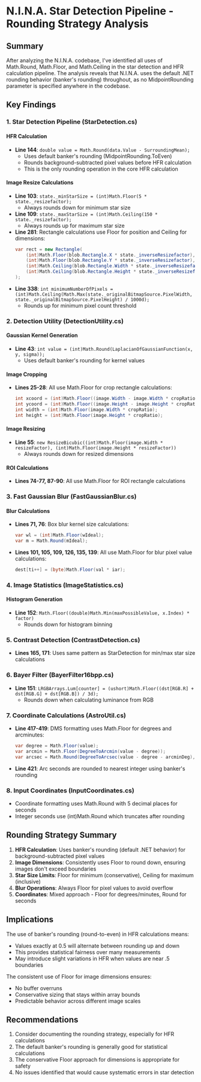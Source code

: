 # N.I.N.A. Star Detection Pipeline - Rounding Strategy Analysis

## Summary

After analyzing the N.I.N.A. codebase, I've identified all uses of Math.Round, Math.Floor, and Math.Ceiling in the star detection and HFR calculation pipeline. The analysis reveals that N.I.N.A. uses the default .NET rounding behavior (banker's rounding) throughout, as no MidpointRounding parameter is specified anywhere in the codebase.

## Key Findings

### 1. Star Detection Pipeline (StarDetection.cs)

#### HFR Calculation
- **Line 144**: `double value = Math.Round(data.Value - SurroundingMean);`
  - Uses default banker's rounding (MidpointRounding.ToEven)
  - Rounds background-subtracted pixel values before HFR calculation
  - This is the only rounding operation in the core HFR calculation

#### Image Resize Calculations
- **Line 103**: `state._minStarSize = (int)Math.Floor(5 * state._resizefactor);`
  - Always rounds down for minimum star size
- **Line 109**: `state._maxStarSize = (int)Math.Ceiling(150 * state._resizefactor);`
  - Always rounds up for maximum star size
- **Line 281**: Rectangle calculations use Floor for position and Ceiling for dimensions:
  ```csharp
  var rect = new Rectangle(
      (int)Math.Floor(blob.Rectangle.X * state._inverseResizefactor),
      (int)Math.Floor(blob.Rectangle.Y * state._inverseResizefactor),
      (int)Math.Ceiling(blob.Rectangle.Width * state._inverseResizefactor),
      (int)Math.Ceiling(blob.Rectangle.Height * state._inverseResizefactor)
  );
  ```
- **Line 338**: `int minimumNumberOfPixels = (int)Math.Ceiling(Math.Max(state._originalBitmapSource.PixelWidth, state._originalBitmapSource.PixelHeight) / 1000d);`
  - Rounds up for minimum pixel count threshold

### 2. Detection Utility (DetectionUtility.cs)

#### Gaussian Kernel Generation
- **Line 43**: `int value = (int)Math.Round(LaplacianOfGaussianFunction(x, y, sigma));`
  - Uses default banker's rounding for kernel values

#### Image Cropping
- **Lines 25-28**: All use Math.Floor for crop rectangle calculations:
  ```csharp
  int xcoord = (int)Math.Floor((image.Width - image.Width * cropRatio) / 2d);
  int ycoord = (int)Math.Floor((image.Height - image.Height * cropRatio) / 2d);
  int width = (int)Math.Floor(image.Width * cropRatio);
  int height = (int)Math.Floor(image.Height * cropRatio);
  ```

#### Image Resizing
- **Line 55**: `new ResizeBicubic((int)Math.Floor(image.Width * resizeFactor), (int)Math.Floor(image.Height * resizeFactor))`
  - Always rounds down for resized dimensions

#### ROI Calculations
- **Lines 74-77, 87-90**: All use Math.Floor for ROI rectangle calculations

### 3. Fast Gaussian Blur (FastGaussianBlur.cs)

#### Blur Calculations
- **Lines 71, 76**: Box blur kernel size calculations:
  ```csharp
  var wl = (int)Math.Floor(wIdeal);
  var m = Math.Round(mIdeal);
  ```
- **Lines 101, 105, 109, 126, 135, 139**: All use Math.Floor for blur pixel value calculations:
  ```csharp
  dest[ti++] = (byte)Math.Floor(val * iar);
  ```

### 4. Image Statistics (ImageStatistics.cs)

#### Histogram Generation
- **Line 152**: `Math.Floor((double)Math.Min(maxPossibleValue, x.Index) * factor)`
  - Rounds down for histogram binning

### 5. Contrast Detection (ContrastDetection.cs)

- **Lines 165, 171**: Uses same pattern as StarDetection for min/max star size calculations

### 6. Bayer Filter (BayerFilter16bpp.cs)

- **Line 151**: `LRGBArrays.Lum[counter] = (ushort)Math.Floor((dst[RGB.R] + dst[RGB.G] + dst[RGB.B]) / 3d);`
  - Rounds down when calculating luminance from RGB

### 7. Coordinate Calculations (AstroUtil.cs)

- **Line 417-419**: DMS formatting uses Math.Floor for degrees and arcminutes:
  ```csharp
  var degree = Math.Floor(value);
  var arcmin = Math.Floor(DegreeToArcmin(value - degree));
  var arcsec = Math.Round(DegreeToArcsec(value - degree - arcminDeg), 0);
  ```
- **Line 421**: Arc seconds are rounded to nearest integer using banker's rounding

### 8. Input Coordinates (InputCoordinates.cs)

- Coordinate formatting uses Math.Round with 5 decimal places for seconds
- Integer seconds use (int)Math.Round which truncates after rounding

## Rounding Strategy Summary

1. **HFR Calculation**: Uses banker's rounding (default .NET behavior) for background-subtracted pixel values
2. **Image Dimensions**: Consistently uses Floor to round down, ensuring images don't exceed boundaries
3. **Star Size Limits**: Floor for minimum (conservative), Ceiling for maximum (inclusive)
4. **Blur Operations**: Always Floor for pixel values to avoid overflow
5. **Coordinates**: Mixed approach - Floor for degrees/minutes, Round for seconds

## Implications

The use of banker's rounding (round-to-even) in HFR calculations means:
- Values exactly at 0.5 will alternate between rounding up and down
- This provides statistical fairness over many measurements
- May introduce slight variations in HFR when values are near .5 boundaries

The consistent use of Floor for image dimensions ensures:
- No buffer overruns
- Conservative sizing that stays within array bounds
- Predictable behavior across different image scales

## Recommendations

1. Consider documenting the rounding strategy, especially for HFR calculations
2. The default banker's rounding is generally good for statistical calculations
3. The conservative Floor approach for dimensions is appropriate for safety
4. No issues identified that would cause systematic errors in star detection
